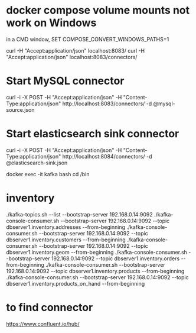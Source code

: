 # docker compose volume mounts not work on Windows
in a CMD window, SET COMPOSE_CONVERT_WINDOWS_PATHS=1


curl -H "Accept:application/json" localhost:8083/
curl -H "Accept:application/json" localhost:8083/connectors/

# Start MySQL connector
curl -i -X POST -H "Accept:application/json" -H  "Content-Type:application/json" http://localhost:8083/connectors/ -d @mysql-source.json

# Start elasticsearch sink connector
curl -i -X POST -H "Accept:application/json" -H  "Content-Type:application/json" http://localhost:8084/connectors/ -d @elasticsearch-sink.json

docker exec -it kafka bash
cd /bin

# inventory
./kafka-topics.sh --list --bootstrap-server 192.168.0.14:9092
./kafka-console-consumer.sh --bootstrap-server 192.168.0.14:9092 --topic dbserver1.inventory.addresses --from-beginning
./kafka-console-consumer.sh --bootstrap-server 192.168.0.14:9092 --topic dbserver1.inventory.customers --from-beginning
./kafka-console-consumer.sh --bootstrap-server 192.168.0.14:9092 --topic dbserver1.inventory.geom --from-beginning
./kafka-console-consumer.sh --bootstrap-server 192.168.0.14:9092 --topic dbserver1.inventory.orders --from-beginning
./kafka-console-consumer.sh --bootstrap-server 192.168.0.14:9092 --topic dbserver1.inventory.products --from-beginning
./kafka-console-consumer.sh --bootstrap-server 192.168.0.14:9092 --topic dbserver1.inventory.products_on_hand --from-beginning


# to find connector
https://www.confluent.io/hub/